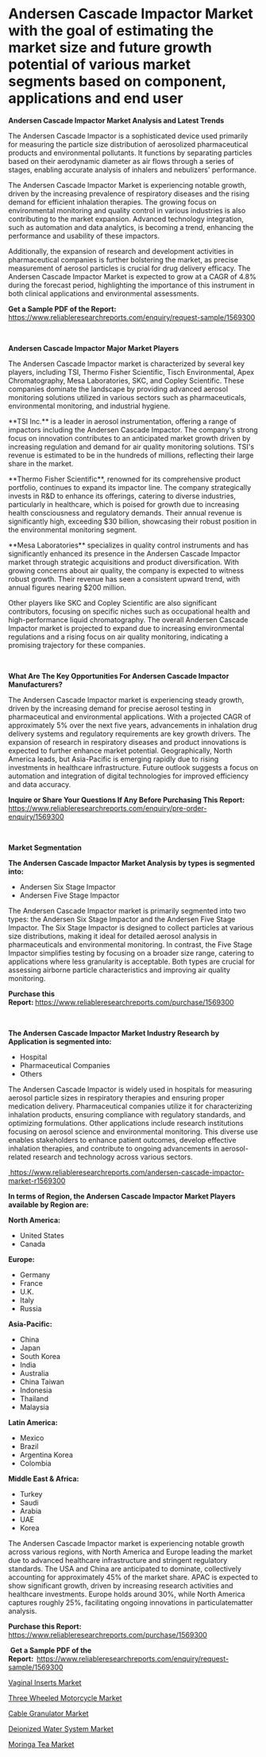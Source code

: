 <p><h1>Andersen Cascade Impactor Market with the goal of estimating the market size and future growth potential of various market segments based on component, applications and end user</h1></p><p><strong>Andersen Cascade Impactor Market Analysis and Latest Trends</strong></p>
<p><p>The Andersen Cascade Impactor is a sophisticated device used primarily for measuring the particle size distribution of aerosolized pharmaceutical products and environmental pollutants. It functions by separating particles based on their aerodynamic diameter as air flows through a series of stages, enabling accurate analysis of inhalers and nebulizers' performance.</p><p>The Andersen Cascade Impactor Market is experiencing notable growth, driven by the increasing prevalence of respiratory diseases and the rising demand for efficient inhalation therapies. The growing focus on environmental monitoring and quality control in various industries is also contributing to the market expansion. Advanced technology integration, such as automation and data analytics, is becoming a trend, enhancing the performance and usability of these impactors.</p><p>Additionally, the expansion of research and development activities in pharmaceutical companies is further bolstering the market, as precise measurement of aerosol particles is crucial for drug delivery efficacy. The Andersen Cascade Impactor Market is expected to grow at a CAGR of 4.8% during the forecast period, highlighting the importance of this instrument in both clinical applications and environmental assessments.</p></p>
<p><strong>Get a Sample PDF of the Report:&nbsp;</strong> <a href="https://www.reliableresearchreports.com/enquiry/request-sample/1569300?utm_campaign=123&utm_medium=2&utm_source=Github&utm_content=ia&utm_term=29122024&utm_id=andersen-cascade-impactor">https://www.reliableresearchreports.com/enquiry/request-sample/1569300</a></p>
<p>&nbsp;</p>
<p><strong>Andersen Cascade Impactor Major Market Players</strong></p>
<p><p>The Andersen Cascade Impactor market is characterized by several key players, including TSI, Thermo Fisher Scientific, Tisch Environmental, Apex Chromatography, Mesa Laboratories, SKC, and Copley Scientific. These companies dominate the landscape by providing advanced aerosol monitoring solutions utilized in various sectors such as pharmaceuticals, environmental monitoring, and industrial hygiene.</p><p>**TSI Inc.** is a leader in aerosol instrumentation, offering a range of impactors including the Andersen Cascade Impactor. The company's strong focus on innovation contributes to an anticipated market growth driven by increasing regulation and demand for air quality monitoring solutions. TSI's revenue is estimated to be in the hundreds of millions, reflecting their large share in the market.</p><p>**Thermo Fisher Scientific**, renowned for its comprehensive product portfolio, continues to expand its impactor line. The company strategically invests in R&D to enhance its offerings, catering to diverse industries, particularly in healthcare, which is poised for growth due to increasing health consciousness and regulatory demands. Their annual revenue is significantly high, exceeding $30 billion, showcasing their robust position in the environmental monitoring segment.</p><p>**Mesa Laboratories** specializes in quality control instruments and has significantly enhanced its presence in the Andersen Cascade Impactor market through strategic acquisitions and product diversification. With growing concerns about air quality, the company is expected to witness robust growth. Their revenue has seen a consistent upward trend, with annual figures nearing $200 million.</p><p>Other players like SKC and Copley Scientific are also significant contributors, focusing on specific niches such as occupational health and high-performance liquid chromatography. The overall Andersen Cascade Impactor market is projected to expand due to increasing environmental regulations and a rising focus on air quality monitoring, indicating a promising trajectory for these companies.</p></p>
<p>&nbsp;</p>
<p><strong>What Are The Key Opportunities For Andersen Cascade Impactor Manufacturers?</strong></p>
<p><p>The Andersen Cascade Impactor market is experiencing steady growth, driven by the increasing demand for precise aerosol testing in pharmaceutical and environmental applications. With a projected CAGR of approximately 5% over the next five years, advancements in inhalation drug delivery systems and regulatory requirements are key growth drivers. The expansion of research in respiratory diseases and product innovations is expected to further enhance market potential. Geographically, North America leads, but Asia-Pacific is emerging rapidly due to rising investments in healthcare infrastructure. Future outlook suggests a focus on automation and integration of digital technologies for improved efficiency and data accuracy.</p></p>
<p><strong>Inquire or Share Your Questions If Any Before Purchasing This Report:</strong> <a href="https://www.reliableresearchreports.com/enquiry/pre-order-enquiry/1569300?utm_campaign=123&utm_medium=2&utm_source=Github&utm_content=ia&utm_term=29122024&utm_id=andersen-cascade-impactor">https://www.reliableresearchreports.com/enquiry/pre-order-enquiry/1569300</a></p>
<p>&nbsp;</p>
<p><strong>Market Segmentation</strong></p>
<p><strong>The Andersen Cascade Impactor Market Analysis by types is segmented into:</strong></p>
<p><ul><li>Andersen Six Stage Impactor</li><li>Andersen Five Stage Impactor</li></ul></p>
<p><p>The Andersen Cascade Impactor market is primarily segmented into two types: the Andersen Six Stage Impactor and the Andersen Five Stage Impactor. The Six Stage Impactor is designed to collect particles at various size distributions, making it ideal for detailed aerosol analysis in pharmaceuticals and environmental monitoring. In contrast, the Five Stage Impactor simplifies testing by focusing on a broader size range, catering to applications where less granularity is acceptable. Both types are crucial for assessing airborne particle characteristics and improving air quality monitoring.</p></p>
<p><strong>Purchase this Report:&nbsp;</strong><a href="https://www.reliableresearchreports.com/purchase/1569300?utm_campaign=123&utm_medium=2&utm_source=Github&utm_content=ia&utm_term=29122024&utm_id=andersen-cascade-impactor">https://www.reliableresearchreports.com/purchase/1569300</a></p>
<p>&nbsp;</p>
<p><strong>The Andersen Cascade Impactor Market Industry Research by Application is segmented into:</strong></p>
<p><ul><li>Hospital</li><li>Pharmaceutical Companies</li><li>Others</li></ul></p>
<p><p>The Andersen Cascade Impactor is widely used in hospitals for measuring aerosol particle sizes in respiratory therapies and ensuring proper medication delivery. Pharmaceutical companies utilize it for characterizing inhalation products, ensuring compliance with regulatory standards, and optimizing formulations. Other applications include research institutions focusing on aerosol science and environmental monitoring. This diverse use enables stakeholders to enhance patient outcomes, develop effective inhalation therapies, and contribute to ongoing advancements in aerosol-related research and technology across various sectors.</p></p>
<p><a href="https://www.reliableresearchreports.com/andersen-cascade-impactor-market-r1569300?utm_campaign=123&utm_medium=2&utm_source=Github&utm_content=ia&utm_term=29122024&utm_id=andersen-cascade-impactor">&nbsp;https://www.reliableresearchreports.com/andersen-cascade-impactor-market-r1569300</a></p>
<p><strong>In terms of Region, the Andersen Cascade Impactor Market Players available by Region are:</strong></p>
<p>
    <p> <strong> North America: </strong>
        <ul>
            <li>United States</li>
            <li>Canada</li>
        </ul>
        </p> 
    <p> <strong> Europe: </strong>
        <ul>
            <li>Germany</li>
            <li>France</li>
            <li>U.K.</li>
            <li>Italy</li>
            <li>Russia</li>
        </ul>
        </p> 
    <p> <strong> Asia-Pacific: </strong>
        <ul>
            <li>China</li>
            <li>Japan</li>
            <li>South Korea</li>
            <li>India</li>
            <li>Australia</li>
            <li>China Taiwan</li>
            <li>Indonesia</li>
            <li>Thailand</li>
            <li>Malaysia</li>
        </ul>
        </p> 
    <p> <strong> Latin America: </strong>
        <ul>
            <li>Mexico</li>
            <li>Brazil</li>
            <li>Argentina Korea</li>
            <li>Colombia</li>
        </ul>
        </p> 
    <p> <strong> Middle East & Africa: </strong>
        <ul>
            <li>Turkey</li>
            <li>Saudi</li>
            <li>Arabia</li>
            <li>UAE</li>
            <li>Korea</li>
        </ul>
    </p>
    </p>
<p><p>The Andersen Cascade Impactor market is experiencing notable growth across various regions, with North America and Europe leading the market due to advanced healthcare infrastructure and stringent regulatory standards. The USA and China are anticipated to dominate, collectively accounting for approximately 45% of the market share. APAC is expected to show significant growth, driven by increasing research activities and healthcare investments. Europe holds around 30%, while North America captures roughly 25%, facilitating ongoing innovations in particulatematter analysis.</p></p>
<p><strong>Purchase this Report: </strong><a href="https://www.reliableresearchreports.com/purchase/1569300?utm_campaign=123&utm_medium=2&utm_source=Github&utm_content=ia&utm_term=29122024&utm_id=andersen-cascade-impactor">https://www.reliableresearchreports.com/purchase/1569300</a></p>
<p>&nbsp;<strong>Get a Sample PDF of the Report:&nbsp;&nbsp;</strong><a href="https://www.reliableresearchreports.com/enquiry/request-sample/1569300?utm_campaign=123&utm_medium=2&utm_source=Github&utm_content=ia&utm_term=29122024&utm_id=andersen-cascade-impactor">https://www.reliableresearchreports.com/enquiry/request-sample/1569300</a></p>
<p><strong></strong></p>
<p><p><a href="https://github.com/dmitriyvo6rog/Market-Research-Report-List-1/blob/main/vaginal-inserts-market.md?utm_campaign=123&utm_medium=2&utm_source=Github&utm_content=ia&utm_term=29122024&utm_id=andersen-cascade-impactor">Vaginal Inserts Market</a></p><p><a href="https://github.com/petbigbeepjn/Market-Research-Report-List-1/blob/main/three-wheeled-motorcycle-market.md?utm_campaign=123&utm_medium=2&utm_source=Github&utm_content=ia&utm_term=29122024&utm_id=andersen-cascade-impactor">Three Wheeled Motorcycle Market</a></p><p><a href="https://github.com/luckyshygirl/Market-Research-Report-List-7/blob/main/cable-granulator-market.md?utm_campaign=123&utm_medium=2&utm_source=Github&utm_content=ia&utm_term=29122024&utm_id=andersen-cascade-impactor">Cable Granulator Market</a></p><p><a href="https://github.com/birnbaumbulah0/Market-Research-Report-List-1/blob/main/deionized-water-system-market.md?utm_campaign=123&utm_medium=2&utm_source=Github&utm_content=ia&utm_term=29122024&utm_id=andersen-cascade-impactor">Deionized Water System Market</a></p><p><a href="https://github.com/risingtrista99259/Market-Research-Report-List-1/blob/main/moringa-tea-market.md?utm_campaign=123&utm_medium=2&utm_source=Github&utm_content=ia&utm_term=29122024&utm_id=andersen-cascade-impactor">Moringa Tea Market</a></p></p>